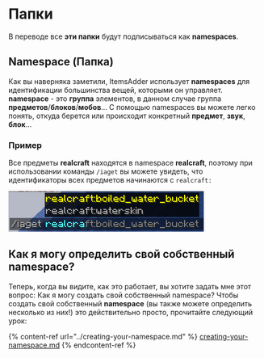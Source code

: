 # Папки

В переводе все **эти папки** будут подписываться как **namespaces**.

## Namespace (Папка)

Как вы наверняка заметили, ItemsAdder использует **namespaces** для идентификации большинства вещей, которыми он управляет. **namespace** - это **группа** элементов, в данном случае группа **предметов**/**блоков**/**мобов**... С помощью namespaces вы можете легко понять, откуда берется или происходит конкретный **предмет**, **звук**, **блок**...

### Пример

Все предметы **realcraft** находятся в namespace **realcraft**, поэтому при использовании команды `/iaget` вы можете увидеть, что идентификаторы всех предметов начинаются с `realcraft:`

![](<../../../../.gitbook/assets/image (7).png>)

## Как я могу определить свой собственный namespace?

Теперь, когда вы видите, как это работает, вы хотите задать мне этот вопрос:  Как я могу создать свой собственный namespace? Чтобы создать свой собственный **namespace** (вы также можете определить несколько из них!) это действительно просто, прочитайте следующий урок:

{% content-ref url="../creating-your-namespace.md" %}
[creating-your-namespace.md](../creating-your-namespace.md)
{% endcontent-ref %}
